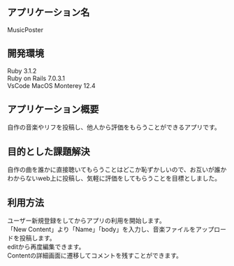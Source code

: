 ## アプリケーション名  
MusicPoster  

## 開発環境  
Ruby 3.1.2  
Ruby on Rails 7.0.3.1  
VsCode
MacOS Monterey 12.4

## アプリケーション概要  
自作の音楽やリフを投稿し、他人から評価をもらうことができるアプリです。

## 目的とした課題解決　　
自作の曲を誰かに直接聴いてもらうことはどこか恥ずかしいので、お互いが誰かわからないweb上に投稿し、気軽に評価をしてもらうことを目標としました。

## 利用方法　　
ユーザー新規登録をしてからアプリの利用を開始します。  
「New Content」より「Name」「body」を入力し、音楽ファイルをアップロードを投稿します。  
editから再度編集できます。  
Contentの詳細画面に遷移してコメントを残すことができます。
